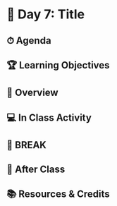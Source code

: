 # 📜 Day 7: Title

## ⏱ Agenda

## 🏆 Learning Objectives

## 📖 Overview

## 💻 In Class Activity

## 🌴 BREAK

## 🌃 After Class

## 📚 Resources & Credits
